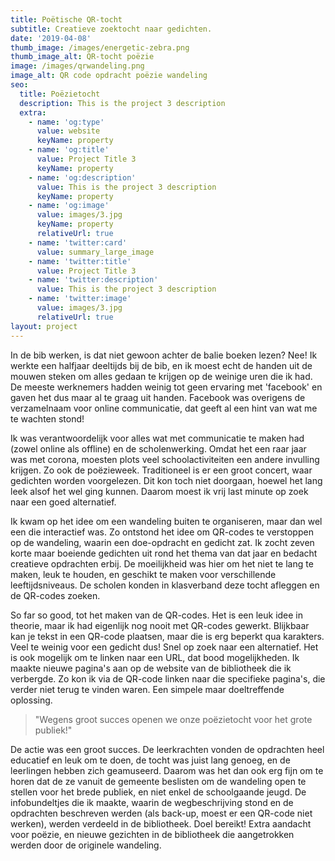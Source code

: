 ```yaml
---
title: Poëtische QR-tocht
subtitle: Creatieve zoektocht naar gedichten.
date: '2019-04-08'
thumb_image: /images/energetic-zebra.png
thumb_image_alt: QR-tocht poëzie
image: /images/qrwandeling.png
image_alt: QR code opdracht poëzie wandeling
seo:
  title: Poëzietocht
  description: This is the project 3 description
  extra:
    - name: 'og:type'
      value: website
      keyName: property
    - name: 'og:title'
      value: Project Title 3
      keyName: property
    - name: 'og:description'
      value: This is the project 3 description
      keyName: property
    - name: 'og:image'
      value: images/3.jpg
      keyName: property
      relativeUrl: true
    - name: 'twitter:card'
      value: summary_large_image
    - name: 'twitter:title'
      value: Project Title 3
    - name: 'twitter:description'
      value: This is the project 3 description
    - name: 'twitter:image'
      value: images/3.jpg
      relativeUrl: true
layout: project
---
```

In de bib werken, is dat niet gewoon achter de balie boeken lezen? Nee! Ik werkte een halfjaar deeltijds bij de bib, en ik moest echt de handen uit de mouwen steken om alles gedaan te krijgen op de weinige uren die ik had. De meeste werknemers hadden weinig tot geen ervaring met 'facebook' en gaven het dus maar al te graag uit handen. Facebook was overigens de verzamelnaam voor online communicatie, dat geeft al een hint van wat me te wachten stond!

Ik was verantwoordelijk voor alles wat met communicatie te maken had (zowel online als offline) en de scholenwerking. Omdat het een raar jaar was met corona, moesten plots veel schoolactiviteiten een andere invulling krijgen. Zo ook de poëzieweek. Traditioneel is er een groot concert, waar gedichten worden voorgelezen. Dit kon toch niet doorgaan, hoewel het lang leek alsof het wel ging kunnen. Daarom moest ik  vrij last minute op zoek naar een goed alternatief.

Ik kwam op het idee om een wandeling buiten te organiseren, maar dan wel een die interactief was. Zo ontstond het idee om QR-codes te verstoppen op de wandeling, waarin een doe-opdracht en gedicht zat. Ik zocht zeven korte maar boeiende gedichten uit rond het thema van dat jaar en bedacht creatieve opdrachten erbij. De moeilijkheid was hier om het niet te lang te maken, leuk te houden, en geschikt te maken voor verschillende leeftijdsniveaus. De scholen konden in klasverband deze tocht afleggen en de QR-codes zoeken. 

So far so good, tot het maken van de QR-codes. Het is een leuk idee in theorie, maar ik had eigenlijk nog nooit met QR-codes gewerkt. Blijkbaar kan je tekst in een QR-code plaatsen, maar die is erg beperkt qua karakters. Veel te weinig voor een gedicht dus!  Snel op zoek naar een alternatief. Het is ook mogelijk om te linken naar een URL, dat bood mogelijkheden. Ik maakte nieuwe pagina's aan op de website van de bibliotheek die ik verbergde. Zo kon ik via de QR-code linken naar die specifieke pagina's, die verder niet terug te vinden waren. Een simpele maar doeltreffende oplossing.

> "Wegens groot succes openen we onze poëzietocht voor het grote publiek!"

De actie was een groot succes. De leerkrachten vonden de opdrachten heel educatief en leuk om te doen, de tocht was juist lang genoeg, en de leerlingen hebben zich geamuseerd. Daarom was het dan ook erg fijn om te horen dat de ze vanuit de gemeente beslisten om de wandeling open te stellen voor het brede publiek, en niet enkel de schoolgaande jeugd. De infobundeltjes die ik maakte, waarin de wegbeschrijving stond en de opdrachten beschreven werden  (als back-up, moest er een QR-code niet werken), werden verdeeld in de bibliotheek. Doel bereikt! Extra aandacht voor poëzie, en nieuwe gezichten in de bibliotheek die aangetrokken werden door de originele wandeling.
